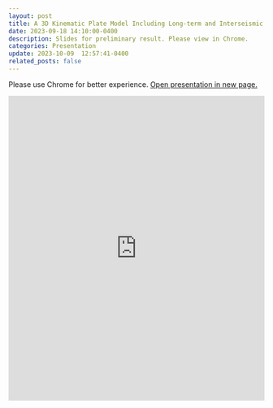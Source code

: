 ```yaml
---
layout: post
title: A 3D Kinematic Plate Model Including Long-term and Interseismic Vertical Deformation in Taiwan
date: 2023-09-18 14:10:00-0400
description: Slides for preliminary result. Please view in Chrome.
categories: Presentation
update: 2023-10-09  12:57:41-0400
related_posts: false
---
```


Please use Chrome for better experience. <a href="https://evan-pc-chiang.github.io/3D_Taiwan_model/" target="_blank">Open presentation in new page.</a>

<iframe frameborder="0" src="https://evan-pc-chiang.github.io/3D_Taiwan_model/" style="height:600px;width:100%" title="Iframe Example"></iframe>